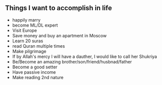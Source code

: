 <h2>Things I want to accomplish in life </h2>

<ul>
  <li>happily marry</li>
  <li>become ML/DL expert</li>
  <li>Visit Europe</li>
  <li>Save money and buy an apartment in Moscow</li>
  <li>Learn 20 suras</li>
  <li>read Quran multiple times</li>
  <li>Make pilgrimage</li>
  <li>If by Allah's mercy I will have a dauther, I would like to call her Shukriya</li>
  <li>Be/Become an amazing brother/son/friend/husbnad/father</li>
  <li>Become a good setter</li>
  <li>Have passive income</li>
  <li>Make reading 2nd nature</li>
</ul>
